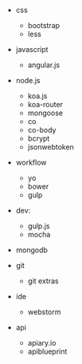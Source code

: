 + css
    + bootstrap
    + less

+ javascript
    + angular.js

+ node.js
    + koa.js
    + koa-router
    + mongoose
    + co
    + co-body
    + bcrypt
    + jsonwebtoken

+ workflow
    + yo
    + bower
    + gulp

+ dev:
    + gulp.js
    + mocha

+ mongodb

+ git
    + git extras

+ ide
    + webstorm
    
+ api
    + apiary.io
    + apiblueprint
